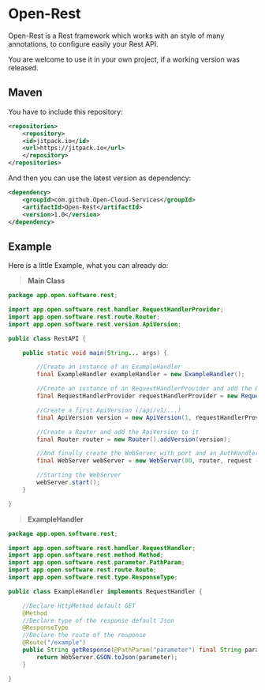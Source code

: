 # Open-Rest

Open-Rest is a Rest framework which works with an style of many annotations, to configure easily your Rest API. 

You are welcome to use it in your own project, if a working version was released.

## Maven

You have to include this repository:
```xml
<repositories>
    <repository>
	<id>jitpack.io</id>
	<url>https://jitpack.io</url>
    </repository>
</repositories>
```
And then you can use the latest version as dependency:
```xml
<dependency>
    <groupId>com.github.Open-Cloud-Services</groupId>
    <artifactId>Open-Rest</artifactId>
    <version>1.0</version>
</dependency>
```

## Example

Here is a little Example, what you can already do:

>**Main Class**

```java 
package app.open.software.rest;

import app.open.software.rest.handler.RequestHandlerProvider;
import app.open.software.rest.route.Router;
import app.open.software.rest.version.ApiVersion;

public class RestAPI {

	public static void main(String... args) {

		//Create an instance of an ExampleHandler
		final ExampleHandler exampleHandler = new ExampleHandler();

		//Create an instance of an RequestHandlerProvider and add the ExampleHandler to it
		final RequestHandlerProvider requestHandlerProvider = new RequestHandlerProvider().add(exampleHandler);

		//Create a first ApiVersion (/api/v1/...)
		final ApiVersion version = new ApiVersion(1, requestHandlerProvider);

		//Create a Router and add the ApiVersion to it
		final Router router = new Router().addVersion(version);

		//And finally create the WebServer with port and an AuthHandler
		final WebServer webServer = new WebServer(80, router, request -> true);

		//Starting the WebServer
		webServer.start();
	}

}
```

>**ExampleHandler**
```java
package app.open.software.rest;

import app.open.software.rest.handler.RequestHandler;
import app.open.software.rest.method.Method;
import app.open.software.rest.parameter.PathParam;
import app.open.software.rest.route.Route;
import app.open.software.rest.type.ResponseType;

public class ExampleHandler implements RequestHandler {

	//Declare HttpMethod default GET
	@Method
	//Declare type of the response default Json
	@ResponseType
	//Declare the route of the response
	@Route("/example")
	public String getResponse(@PathParam("parameter") final String parameter) {
		return WebServer.GSON.toJson(parameter);
	}

}
```
